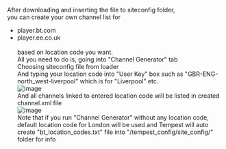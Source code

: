 After downloading and inserting the file to siteconfig folder,<br>
you can create your own channel list for 
* player.bt.com 
* player.ee.co.uk
<br><br>based on location code you want.<br>
All you need to do is, going into "Channel Generator" tab<br>
Choosing siteconfig file from loader<br>
And typing your location code into "User Key" box such as "GBR-ENG-north_west-liverpool" which is for "Liverpool" etc.<br>
![image](https://github.com/K-vanc/Tempest-EPG-Generator/assets/97025515/842350bb-f9c9-42f0-bd94-24c86f691435)
<br>And all channels linked to entered location code will be listed in created channel.xml file<br>
![image](https://user-images.githubusercontent.com/97025515/170435226-129e8183-2628-4147-8793-4939278a2805.png)
<br>Note that if you run "Channel Generator" without any location code, default location code for London will be used and Tempest 
will auto create "bt_location_codes.txt" file into "/tempest_config/site_config/" folder for info
